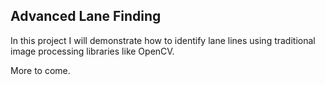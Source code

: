 ## Advanced Lane Finding

In this project I will demonstrate how to identify lane lines using traditional
image processing libraries like OpenCV. 

More to come. 
